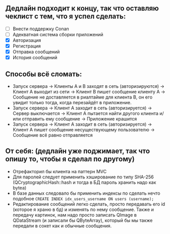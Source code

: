 ## Дедлайн подходит к концу, так что оставляю чеклист с тем, что я успел сделать:
- [ ] Внести поддержку Conan
- [ ] Адекватная система сборки приложений
- [x] Авторизация
- [x] Регистрация
- [x] Отправка сообщений
- [x] История сообщений

## Способы всё сломать:
- Запуск сервера -> Клиенты A и B заходят в сеть (авторизируются) -> Клиент A выходит из сети -> Клиент B пишет сообщение клиенту A -> Сообщение не доставляется в риалтайме для клиента B, он его увидит только тогда, когда перезайдёт в приложение.
- Запуск сервера -> Клиент A заходит в сеть (авторизируется) -> Сервер выключается -> Клиент A пытается найти другого клиента и/или отправить ему сообщение -> Приложение крашится
- Запуск сервера -> Клиент A заходит в сеть (авторизируется) -> Клиент A пишет сообщение несуществующему пользователю -> Сообщение всё равно отправляется


## От себя: (дедлайн уже поджимает, так что опишу то, чтобы я сделал по другому)
* Отрефакторил бы клиента на паттерн MVC
* Для паролей следует применить хэширование по типу SHA-256 (QCryptographicHash::hash и тогда в БД пароль хранить надо как bytea)
* В базе данных следовало бы применить индексы по сделать нечто подобное ``CREATE INDEX idx_users_username ON users (username);``
* Редактирование сообщений легко сделать, просто передавать его id (которое я храню в бд) и изменять по нему сообщение. Также и передачу картинок, нам надо просто записать QImage в QDataStream (и записали бы QByteArray), который бы мы также передали в сокет как и обычные сообщения.
